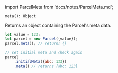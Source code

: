 import ParcelMeta from 'docs/notes/ParcelMeta.md';

```flow
meta(): Object
```

Returns an object containing the Parcel's meta data. 

<ParcelMeta />
 
```js
let value = 123;
let parcel = new Parcel({value});
parcel.meta(); // returns {}

// set initial meta and check again
parcel
    .initialMeta({abc: 123})
    .meta() // returns {abc: 123}
```
